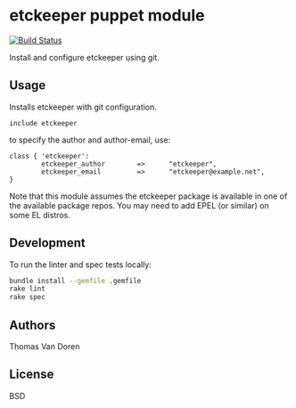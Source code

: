 etckeeper puppet module
=======================

[![Build Status](https://secure.travis-ci.org/thomasvandoren/puppet-etckeeper.png)](http://travis-ci.org/thomasvandoren/puppet-etckeeper)

Install and configure etckeeper using git.

Usage
-----
Installs etckeeper with git configuration.

```puppet
include etckeeper
```

to specify the author and author-email, use:
```puppet
class { 'etckeeper':
        etckeeper_author        =>      "etckeeper",
        etckeeper_email         =>      "etckeeper@example.net",
}
```


Note that this module assumes the etckeeper package is available in
one of the available package repos. You may need to add EPEL (or
similar) on some EL distros.

Development
-----------

To run the linter and spec tests locally:

```bash
bundle install --gemfile .gemfile
rake lint
rake spec
```

Authors
-------
Thomas Van Doren

License
-------
BSD
